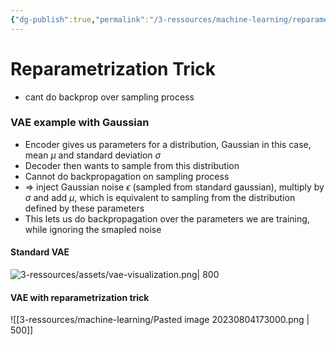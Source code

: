 ```yaml
---
{"dg-publish":true,"permalink":"/3-ressources/machine-learning/reparametrization-trick/","tags":["machine-learning, eth/cil/theory"],"created":"","updated":""}
---
```


# Reparametrization Trick
- cant do backprop over sampling process
### VAE example with Gaussian
- Encoder gives us parameters for a distribution, Gaussian in this case, mean $\mu$ and standard deviation $\sigma$
- Decoder then wants to sample from this distribution
- Cannot do backpropagation on sampling process
- $\Rightarrow$ inject Gaussian noise $\epsilon$ (sampled from standard gaussian), multiply by $\sigma$ and add $\mu$, which is equivalent to sampling from the distribution defined by these parameters
- This lets us do backpropagation over the parameters we are training, while ignoring the smapled noise
#### Standard VAE
![3-ressources/assets/vae-visualization.png| 800](/img/user/3-ressources/assets/vae-visualization.png)

#### VAE with reparametrization trick
![[3-ressources/machine-learning/Pasted image 20230804173000.png \| 500]] 
